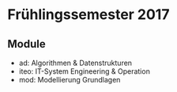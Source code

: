 # Frühlingssemester 2017

## Module

- ad: Algorithmen & Datenstrukturen
- iteo: IT-System Engineering & Operation
- mod: Modellierung Grundlagen
